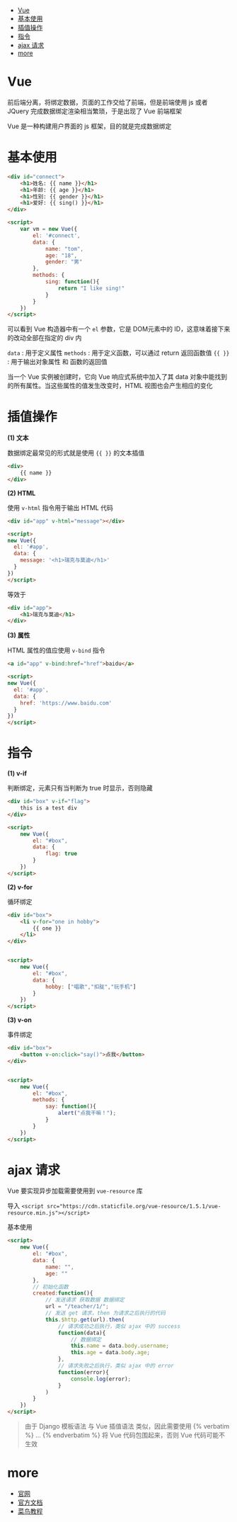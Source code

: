 <!-- TOC -->

- [Vue](#vue)
- [基本使用](#基本使用)
- [插值操作](#插值操作)
- [指令](#指令)
- [ajax 请求](#ajax-请求)
- [more](#more)

<!-- /TOC -->

# Vue

前后端分离，将绑定数据，页面的工作交给了前端，但是前端使用 js 或者 JQuery 完成数据绑定渲染相当繁琐，于是出现了 Vue 前端框架

Vue 是一种构建用户界面的 js 框架，目的就是完成数据绑定

# 基本使用

```html
<div id="connect">
    <h1>姓名: {{ name }}</h1>
    <h1>年龄: {{ age }}</h1>
    <h1>性别: {{ gender }}</h1>
    <h1>爱好: {{ sing() }}</h1>
</div>

<script>
    var vm = new Vue({
        el: '#connect',
        data: {
            name: "tom",
            age: "18",
            gender: "男"
        },
        methods: {
            sing: function(){
                return "I like sing!"
            }
        }
    })
</script>
```

可以看到 Vue 构造器中有一个 `el` 参数，它是 DOM元素中的 ID，这意味着接下来的改动全部在指定的 div 内

`data` : 用于定义属性
`methods` : 用于定义函数，可以通过 return 返回函数值
`{{ }}` : 用于输出对象属性 和 函数的返回值

当一个 Vue 实例被创建时，它向 Vue 响应式系统中加入了其 data 对象中能找到的所有属性。当这些属性的值发生改变时，HTML 视图也会产生相应的变化

# 插值操作

**(1) 文本**

数据绑定最常见的形式就是使用 `{{ }}` 的文本插值

```html
<div>
    {{ name }}
</div>
```

**(2) HTML**

使用 `v-html` 指令用于输出 HTML 代码

```html
<div id="app" v-html="message"></div>

<script>
new Vue({
  el: '#app',
  data: {
    message: '<h1>瑞克与莫迪</h1>'
  }
})
</script>
```

等效于

```html
<div id="app">
    <h1>瑞克与莫迪</h1>
</div>
```

**(3) 属性**

HTML 属性的值应使用 `v-bind` 指令

```html
<a id="app" v-bind:href="href">baidu</a>

<script>
new Vue({
  el: '#app',
  data: {
    href: 'https://www.baidu.com'
  }
})
</script>
```

# 指令

**(1) v-if**

判断绑定，元素只有当判断为 true 时显示，否则隐藏

```html
<div id="box" v-if="flag">
    this is a test div
</div>

<script>
    new Vue({
        el: "#box",
        data: {
            flag: true
        }
    })
</script>
```

**(2) v-for**

循环绑定

```html
<div id="box">
    <li v-for="one in hobby">
        {{ one }}
    </li>
</div>


<script>
    new Vue({
        el: "#box",
        data: {
            hobby: ["唱歌","扣腚","玩手机"]
        }
    })
</script>
```

**(3) v-on**

事件绑定

```html
<div id="box">
    <button v-on:click="say()">点我</button>
</div>


<script>
    new Vue({
        el: "#box",
        methods: {
            say: function(){
                alert("点我干嘛！");
            }
        }
    })
</script>
```

# ajax 请求

Vue 要实现异步加载需要使用到 `vue-resource` 库

导入
`<script src="https://cdn.staticfile.org/vue-resource/1.5.1/vue-resource.min.js"></script>`

基本使用

```html
<script>
    new Vue({
        el: "#box",
        data: {
            name: "",
            age: ""
        },
        // 初始化函数
        created:function(){
            // 发送请求 获取数据 数据绑定
            url = "/teacher/1/";
            // 发送 get 请求，then 为请求之后执行的代码
            this.$http.get(url).then(
                // 请求成功之后执行，类似 ajax 中的 success
                function(data){
                    // 数据绑定
                    this.name = data.body.username;
                    this.age = data.body.age;
                },
                // 请求失败之后执行，类似 ajax 中的 error
                function(error){
                    console.log(error);
                }
            )
        }
    })
</script>
```

> 由于 Django 模板语法 与 Vue 插值语法 类似，因此需要使用 
> {% verbatim %} ... {% endverbatim %}
> 将 Vue 代码包围起来，否则 Vue 代码可能不生效

# more

- [官网](https://cn.vuejs.org/)
- [官方文档](https://cn.vuejs.org/v2/guide/)
- [菜鸟教程](https://www.runoob.com/vue2/vue-tutorial.html)



